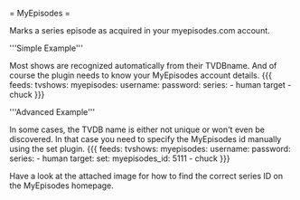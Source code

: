 = MyEpisodes =

Marks a series episode as acquired in your myepisodes.com account.

'''Simple Example'''

Most shows are recognized automatically from their TVDBname. And of course the plugin needs to know your MyEpisodes account details.
{{{
feeds:
  tvshows:
    myepisodes:
      username: <username>
      password: <password>
    series:
      - human target
      - chuck
}}}

'''Advanced Example'''

In some cases, the TVDB name is either not unique or won't even be discovered. In that case you need to specify the MyEpisodes id manually using the set plugin.
{{{
feeds:
  tvshows:
    myepisodes:
      username: <username>
      password: <password>
    series:
      - human target:
        set:
          myepisodes_id: 5111 
      - chuck
}}}
 

Have a look at the attached image for how to find the correct series ID on the MyEpisodes homepage.